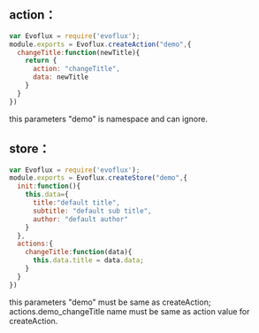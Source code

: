 ## action：
```javascript
var Evoflux = require('evoflux');
module.exports = Evoflux.createAction("demo",{
  changeTitle:function(newTitle){
    return {
      action: "changeTitle",
      data: newTitle
    }
  }
})
```
this parameters "demo" is namespace and can ignore.

## store：
```javascript
var Evoflux = require('evoflux');
module.exports = Evoflux.createStore("demo",{
  init:function(){
    this.data={
      title:"default title",
      subtitle: "default sub title",
      author: "default author"
    }
  },
  actions:{
    changeTitle:function(data){
      this.data.title = data.data;
    }
  }
})
```
this parameters "demo" must be same as createAction; actions.demo_changeTitle name must be  same as action value for createAction.